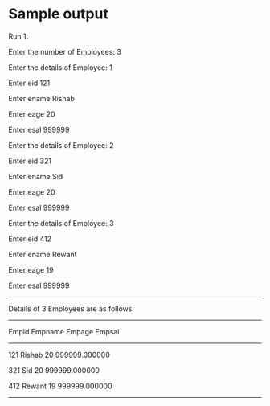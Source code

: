 # Sample output

Run 1:

Enter the number of Employees: 3


Enter the details of Employee: 1

Enter eid 121

Enter ename Rishab

Enter eage 20

Enter esal 999999


Enter the details of Employee: 2

Enter eid 321

Enter ename Sid

Enter eage 20

Enter esal 999999


Enter the details of Employee: 3

Enter eid 412

Enter ename Rewant

Enter eage 19

Enter esal 999999


************************************************

Details of 3 Employees are as follows

************************************************

Empid	Empname	Empage	Empsal

------------------------------------------------

121	Rishab	20	999999.000000

321	Sid	20	999999.000000

412	Rewant	19	999999.000000

------------------------------------------------
